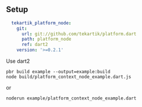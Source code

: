 ## Setup

```yaml
  tekartik_platform_node:
    git:
      url: git://github.com/tekartik/platform.dart
      path: platform_node
      ref: dart2
    version: '>=0.2.1'

```
Use dart2

    pbr build example --output=example:build
    node build/platform_context_node_example.dart.js
    
or

    noderun example/platform_context_node_example.dart 
